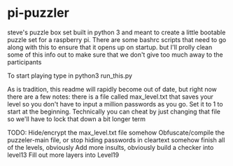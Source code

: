 # pi-puzzler
steve's puzzle box set built in python 3 and meant to create a little bootable puzzle set for a raspberry pi. There are some bashrc scripts that need to go along with this to ensure that it opens up on startup. but I'll prolly clean some of this info out to make sure that we don't give too much away to the participants

To start playing type in python3 run_this.py

As is tradition, this readme will rapidly become out of date, but right now there are a few notes: 
there is a file called max_level.txt that saves your level so you don't have to input a million passwords as you go. Set it to 1 to start at the beginning. Technically you can cheat by just changing that file so we'll have to lock that down a bit longer term

TODO:
Hide/encrypt the max_level.txt file somehow
Obfuscate/compile the puzzeler-main file, or stop hiding passwords in cleartext somehow
finish all of the levels, obviously
Add more insults, obviously
build a checker into level13
Fill out more layers into Level19
